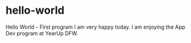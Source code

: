 # hello-world
Hello World - First program
I am very happy today. I am enjoying the App Dev program at YearUp DFW.

